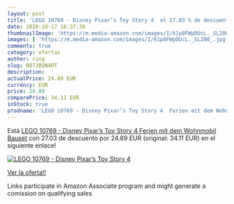 ```yaml
---
layout: post
title: 'LEGO 10769 - Disney Pixar’s Toy Story 4  al 27.03 % de descuento'
date: 2020-10-17 16:37:30
thumbnailImage: 'https://m.media-amazon.com/images/I/61p8FWpDUcL._SL200_.jpg'
images: [ 'https://m.media-amazon.com/images/I/61p8FWpDUcL._SL200_.jpg' ]
comments: true
category: ofertas
author: ring
slug: B07JBQN4DT
description:
actualPrice: 24.89 EUR
currency: EUR
price: 24.89
comparePrice: 34.11 EUR
inStock: true
prodname: 'LEGO 10769 - Disney Pixar’s Toy Story 4  Ferien mit dem Wohnmobil  Bauset'
---
```


Está [LEGO 10769 - Disney Pixar’s Toy Story 4  Ferien mit dem Wohnmobil  Bauset](https://www.amazon.de/dp/B07JBQN4DT/?tag=tolees0ca-21) con 27.03 de descuento por 24.89 EUR (original: 34.11 EUR) en el siguiente enlace!

[![LEGO 10769 - Disney Pixar’s Toy Story 4 ](https://m.media-amazon.com/images/I/61p8FWpDUcL._SL200_.jpg)](https://www.amazon.de/dp/B07JBQN4DT/?tag=tolees0ca-21)

[Ver la oferta!!](https://www.amazon.de/dp/B07JBQN4DT/?tag=tolees0ca-21)

Links participate in Amazon Associate program and might generate a comission on qualifying sales



